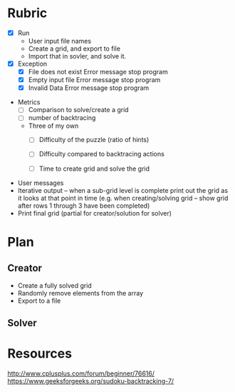 # Rubric
- [x] Run
  - User input file names
  - Create a grid, and export to file
  - Import that in sovler, and solve it.
- [x] Exception
  - [x] File does not exist
    Error message stop program
  - [x] Empty input file
    Error message stop program
  - [x] Invalid Data
    Error message stop program
- Metrics
  - [ ] Comparison to solve/create a grid
  - [ ] number of backtracing
  - Three of my own
    - [ ] Difficulty of the puzzle (ratio of hints)
    - [ ] Difficulty compared to backtracing actions
    - [ ] Time to create grid and solve the grid
  

- User messages
- Iterative output – when a sub-grid level is complete print out the grid as it looks at that point in time (e.g. when creating/solving grid – show grid after rows 1 through 3 have been completed)
- Print final grid (partial for creator/solution for solver)

# Plan
## Creator
- Create a fully solved grid
- Randomly remove elements from the array
- Export to a file

## Solver


# Resources
http://www.cplusplus.com/forum/beginner/76616/
https://www.geeksforgeeks.org/sudoku-backtracking-7/
